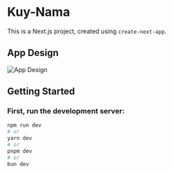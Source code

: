 # Kuy-Nama

This is a Next.js project, created using `create-next-app`.

## App Design

![App Design](https://github.com/parhamfiroozi/kuy-nama/raw/main/public/images/app-design.png)

## Getting Started

### First, run the development server:

```bash
npm run dev
# or
yarn dev
# or
pnpm dev
# or
bun dev
